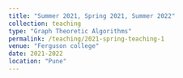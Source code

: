 ```yaml
---
title: "Summer 2021, Spring 2021, Summer 2022"
collection: teaching
type: "Graph Theoretic Algorithms"
permalink: /teaching/2021-spring-teaching-1
venue: "Ferguson college"
date: 2021-2022
location: "Pune"
---
```


